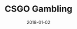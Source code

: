 ---
layout: site
title: "CSGO Gambling"
date: 2018-01-02
categories: [community]
version: 5.0.0
major: 5
minor: 0
patch: 0
slug: csgo-gambling
link: https://csgoroll.com/en/
permalink: /sites/:slug
---